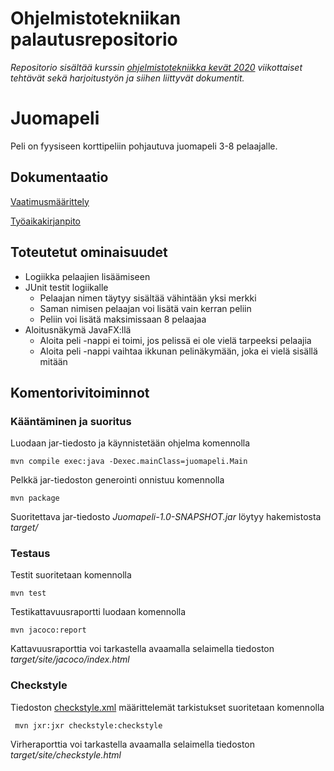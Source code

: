 ﻿# Ohjelmistotekniikan palautusrepositorio

*Repositorio sisältää kurssin [ohjelmistotekniikka kevät 2020](https://github.com/mluukkai/ohjelmistotekniikka-kevat-2020) viikottaiset tehtävät sekä harjoitustyön ja siihen liittyvät dokumentit.*

# Juomapeli

Peli on fyysiseen korttipeliin pohjautuva juomapeli 3-8 pelaajalle.

## Dokumentaatio

[Vaatimusmäärittely](https://github.com/Jeemlei/ot-harjoitustyo/blob/master/dokumentointi/vaatimusmaarittely.md)

[Työaikakirjanpito](https://github.com/Jeemlei/ot-harjoitustyo/blob/master/dokumentointi/tuntikirjanpito.md)

## Toteutetut ominaisuudet

- Logiikka pelaajien lisäämiseen
- JUnit testit logiikalle
  - Pelaajan nimen täytyy sisältää vähintään yksi merkki
  - Saman nimisen pelaajan voi lisätä vain kerran peliin
  - Peliin voi lisätä maksimissaan 8 pelaajaa
- Aloitusnäkymä JavaFX:llä
  - Aloita peli -nappi ei toimi, jos pelissä ei ole vielä tarpeeksi pelaajia
  - Aloita peli -nappi vaihtaa ikkunan pelinäkymään, joka ei vielä sisällä mitään

## Komentorivitoiminnot

### Kääntäminen ja suoritus

Luodaan jar-tiedosto ja käynnistetään ohjelma komennolla
```
mvn compile exec:java -Dexec.mainClass=juomapeli.Main
```

Pelkkä jar-tiedoston generointi onnistuu komennolla

```
mvn package
```

Suoritettava jar-tiedosto _Juomapeli-1.0-SNAPSHOT.jar_ löytyy hakemistosta _target/_

### Testaus

Testit suoritetaan komennolla

```
mvn test
```

Testikattavuusraportti luodaan komennolla

```
mvn jacoco:report
```

Kattavuusraporttia voi tarkastella avaamalla selaimella tiedoston _target/site/jacoco/index.html_

### Checkstyle

Tiedoston [checkstyle.xml](https://github.com/Jeemlei/ot-harjoitustyo/blob/master/Juomapeli/checkstyle.xml) määrittelemät tarkistukset suoritetaan komennolla

```
 mvn jxr:jxr checkstyle:checkstyle
```

Virheraporttia voi tarkastella avaamalla selaimella tiedoston _target/site/checkstyle.html_
